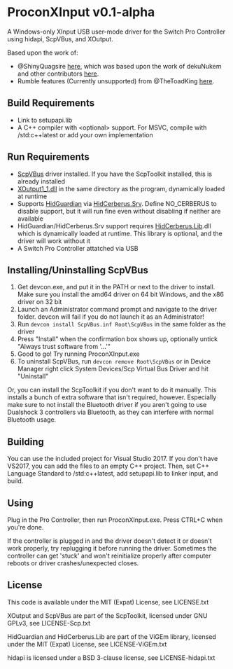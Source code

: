 # ProconXInput v0.1-alpha

A Windows-only XInput USB user-mode driver for the Switch Pro Controller using hidapi, ScpVBus, and XOutput.

Based upon the work of:

- @ShinyQuagsire [here](https://github.com/shinyquagsire23/HID-Joy-Con-Whispering), which was based upon the work of dekuNukem and other contributors [here](https://github.com/dekuNukem/Nintendo_Switch_Reverse_Engineering). 
- Rumble features (Currently unsupported) from @TheToadKing [here](https://github.com/ToadKing/switch-pro-x).

## Build Requirements

- Link to setupapi.lib
- A C++ compiler with &lt;optional&gt; support. For MSVC, compile with /std:c++latest or add your own implementation

## Run Requirements

- [ScpVBus](https://github.com/nefarius/ScpToolkit/tree/master/ScpControl/ScpVBus) driver installed. If you have the ScpToolkit installed, this is already installed
- [XOutput1_1.dll](https://github.com/nefarius/ScpToolkit/tree/master/ScpControl/XOutput) in the same directory as the program, dynamically loaded at runtime
- Supports [HidGuardian](https://github.com/nefarius/ViGEm/tree/master/HidGuardian) via [HidCerberus.Srv](https://github.com/nefarius/ViGEm/tree/master/HidCerberus.Srv). Define NO_CERBERUS to disable support, but it will run fine even without disabling if neither are available
- HidGuardian/HidCerberus.Srv support requires [HidCerberus.Lib](https://github.com/nefarius/ViGEm/tree/master/HidCerberus.Lib).dll which is dynamically loaded at runtime. This library is optional, and the driver will work without it
- A Switch Pro Controller attatched via USB

## Installing/Uninstalling ScpVBus

1. Get devcon.exe, and put it in the PATH or next to the driver to install. Make sure you install the amd64 driver on 64 bit Windows, and the x86 driver on 32 bit
2. Launch an Administrator command prompt and navigate to the driver folder. devcon will fail if you do not launch it as an Administrator!
3. Run `devcon install ScpVBus.inf Root\ScpVBus` in the same folder as the driver
4. Press "Install" when the confirmation box shows up, optionally untick "Always trust software from '...'"
5. Good to go! Try running ProconXInput.exe
6. To uninstall ScpVBus, run `devcon remove Root\ScpVBus` or in Device Manager right click System Devices/Scp Virtual Bus Driver and hit "Uninstall"

Or, you can install the ScpToolkit if you don't want to do it manually. This installs a bunch of extra software that isn't required, however. Especially make sure to not install the Bluetooth driver if you aren't going to use Dualshock 3 controllers via Bluetooth, as they can interfere with normal Bluetooth usage.

## Building

You can use the included project for Visual Studio 2017. If you don't have VS2017, you can add the files to an empty C++ project. Then, set C++ Language Standard to /std:c++latest, add setupapi.lib to linker input, and build.

## Using

Plug in the Pro Controller, then run ProconXInput.exe. Press CTRL+C when you're done.

If the controller is plugged in and the driver doesn't detect it or doesn't work properly, try replugging it before running the driver. Sometimes the controller can get 'stuck' and won't reinitialize properly after computer reboots or driver crashes/unexpected closes.

## License

This code is available under the MIT (Expat) License, see LICENSE.txt

XOutput and ScpVBus are part of the ScpToolkit, licensed under GNU GPLv3, see LICENSE-Scp.txt

HidGuardian and HidCerberus.Lib are part of the ViGEm library, licensed under the MIT (Expat) License, see LICENSE-ViGEm.txt

hidapi is licensed under a BSD 3-clause license, see LICENSE-hidapi.txt
